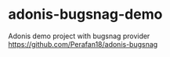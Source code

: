 # adonis-bugsnag-demo
Adonis demo project with bugsnag provider https://github.com/Perafan18/adonis-bugsnag
